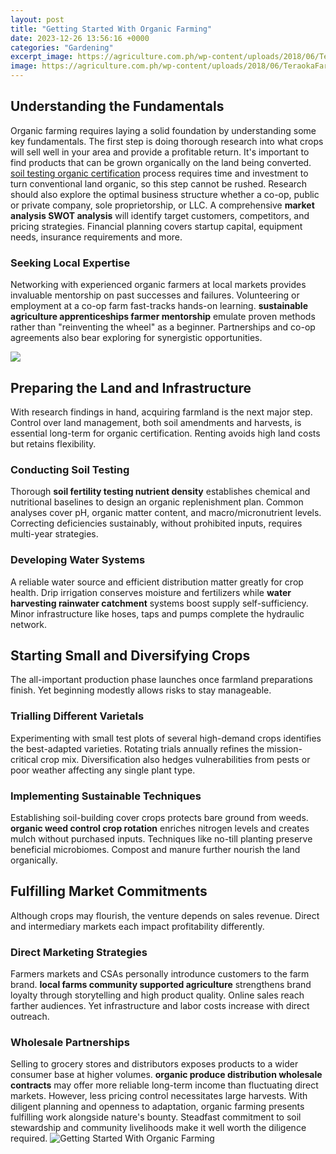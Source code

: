 ```yaml
---
layout: post
title: "Getting Started With Organic Farming"
date: 2023-12-26 13:56:16 +0000
categories: "Gardening"
excerpt_image: https://agriculture.com.ph/wp-content/uploads/2018/06/TeraokaFarm3.jpg
image: https://agriculture.com.ph/wp-content/uploads/2018/06/TeraokaFarm3.jpg
---
```


## Understanding the Fundamentals
Organic farming requires laying a solid foundation by understanding some key fundamentals. The first step is doing thorough research into what crops will sell well in your area and provide a profitable return. It's important to find products that can be grown organically on the land being converted. [soil testing organic certification](https://store.fi.io.vn/collection/aldinger) process requires time and investment to turn conventional land organic, so this step cannot be rushed. 
Research should also explore the optimal business structure whether a co-op, public or private company, sole proprietorship, or LLC. A comprehensive **market analysis SWOT analysis** will identify target customers, competitors, and pricing strategies. Financial planning covers startup capital, equipment needs, insurance requirements and more. 
### Seeking Local Expertise
Networking with experienced organic farmers at local markets provides invaluable mentorship on past successes and failures. Volunteering or employment at a co-op farm fast-tracks hands-on learning. **sustainable agriculture apprenticeships farmer mentorship** emulate proven methods rather than "reinventing the wheel" as a beginner. Partnerships and co-op agreements also bear exploring for synergistic opportunities.

![](https://www.neoadviser.com/wp-content/uploads/2019/04/OrganicProduce-e1428702141300.jpg)
## Preparing the Land and Infrastructure 
With research findings in hand, acquiring farmland is the next major step. Control over land management, both soil amendments and harvests, is essential long-term for organic certification. Renting avoids high land costs but retains flexibility. 
### Conducting Soil Testing
Thorough **soil fertility testing nutrient density** establishes chemical and nutritional baselines to design an organic replenishment plan. Common analyses cover pH, organic matter content, and macro/micronutrient levels. Correcting deficiencies sustainably, without prohibited inputs, requires multi-year strategies.
### Developing Water Systems 
A reliable water source and efficient distribution matter greatly for crop health. Drip irrigation conserves moisture and fertilizers while **water harvesting rainwater catchment** systems boost supply self-sufficiency. Minor infrastructure like hoses, taps and pumps complete the hydraulic network.  
## Starting Small and Diversifying Crops
The all-important production phase launches once farmland preparations finish. Yet beginning modestly allows risks to stay manageable. 
### Trialling Different Varietals
Experimenting with small test plots of several high-demand crops identifies the best-adapted varieties. Rotating trials annually refines the mission-critical crop mix. Diversification also hedges vulnerabilities from pests or poor weather affecting any single plant type.
### Implementing Sustainable Techniques
Establishing soil-building cover crops protects bare ground from weeds. **organic weed control crop rotation** enriches nitrogen levels and creates mulch without purchased inputs. Techniques like no-till planting preserve beneficial microbiomes. Compost and manure further nourish the land organically.
## Fulfilling Market Commitments  
Although crops may flourish, the venture depends on sales revenue. Direct and intermediary markets each impact profitability differently.
### Direct Marketing Strategies
Farmers markets and CSAs personally introdunce customers to the farm brand. **local farms community supported agriculture** strengthens brand loyalty through storytelling and high product quality. Online sales reach farther audiences. Yet infrastructure and labor costs increase with direct outreach.
### Wholesale Partnerships  
Selling to grocery stores and distributors exposes products to a wider consumer base at higher volumes. **organic produce distribution wholesale contracts** may offer more reliable long-term income than fluctuating direct markets. However, less pricing control necessitates large harvests. 
With diligent planning and openness to adaptation, organic farming presents fulfilling work alongside nature's bounty. Steadfast commitment to soil stewardship and community livelihoods make it well worth the diligence required.
![Getting Started With Organic Farming](https://agriculture.com.ph/wp-content/uploads/2018/06/TeraokaFarm3.jpg)